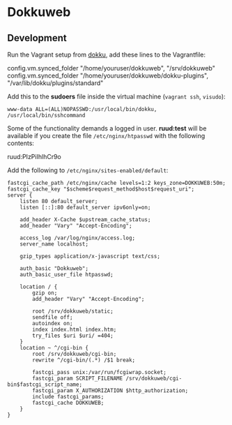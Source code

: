 Dokkuweb
========

Development
-----------

Run the Vagrant setup from [dokku](https://github.com/progrium/dokku), add
these lines to the Vagrantfile:

   config.vm.synced_folder "/home/youruser/dokkuweb", "/srv/dokkuweb"            
   config.vm.synced_folder "/home/youruser/dokkuweb/dokku-plugins", "/var/lib/dokku/plugins/standard"

Add this to the **sudoers** file inside the virtual machine (`vagrant ssh`,
`visudo`):

    www-data ALL=(ALL)NOPASSWD:/usr/local/bin/dokku, /usr/local/bin/sshcommand

Some of the functionality demands a logged in user. **ruud:test** will be
available if you create the file `/etc/nginx/htpasswd` with the following
contents:

   ruud:PIzPiIhlhCr9o


Add the following to `/etc/nginx/sites-enabled/default`:

    fastcgi_cache_path /etc/nginx/cache levels=1:2 keys_zone=DOKKUWEB:50m;
    fastcgi_cache_key "$scheme$request_method$host$request_uri";
    server {
        listen 80 default_server;
        listen [::]:80 default_server ipv6only=on;

        add_header X-Cache $upstream_cache_status;
        add_header "Vary" "Accept-Encoding";

        access_log /var/log/nginx/access.log;
        server_name localhost;

        gzip_types application/x-javascript text/css;

        auth_basic "Dokkuweb";
        auth_basic_user_file htpasswd;

        location / {
            gzip on;
            add_header "Vary" "Accept-Encoding";

            root /srv/dokkuweb/static;
            sendfile off;
            autoindex on;
            index index.html index.htm;
            try_files $uri $uri/ =404;
        }
        location ~ ^/cgi-bin {
            root /srv/dokkuweb/cgi-bin;
            rewrite ^/cgi-bin/(.*) /$1 break;

            fastcgi_pass unix:/var/run/fcgiwrap.socket;
            fastcgi_param SCRIPT_FILENAME /srv/dokkuweb/cgi-bin$fastcgi_script_name;
            fastcgi_param X_AUTHORIZATION $http_authorization;
            include fastcgi_params;
            fastcgi_cache DOKKUWEB;
        }
    }

